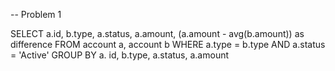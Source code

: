 
-- Problem 1

SELECT  a.id,
        b.type,
        a.status,
        a.amount,
        (a.amount - avg(b.amount)) as difference
FROM account a, account b
WHERE a.type = b.type
AND a.status = 'Active'
GROUP BY a. id, b.type, a.status, a.amount

